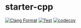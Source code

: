 # starter-cpp

[![Clang Format](https://github.com/Dup4/starter-cpp/actions/workflows/clang_format.yml/badge.svg)](https://github.com/Dup4/starter-cpp/actions/workflows/clang_format.yml)
[![Test](https://github.com/Dup4/starter-cpp/actions/workflows/test.yml/badge.svg)](https://github.com/Dup4/starter-cpp/actions/workflows/test.yml)
[![codecov](https://codecov.io/gh/Dup4/starter-cpp/branch/main/graph/badge.svg)](https://codecov.io/gh/Dup4/starter-cpp)
